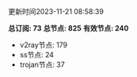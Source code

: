 更新时间2023-11-21 08:58:39

**总订阅: 73**
**总节点: 825**
**有效节点: 240**
- v2ray节点: 179
- ss节点: 24
- trojan节点: 37
